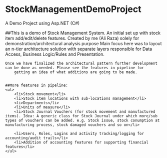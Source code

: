 # StockManagementDemoProject
A Demo Project using Asp.NET (C#)

##This is a demo of Stock Management System.
    An initial set up with stock item add/edit/delete features.  Created by me (Ali Raza) solely for demonstration/architectural analysis purpose
    Main focus here was to layout an n-tier architecture solution with separate layers responsible for Data Access, Business Logic/Rules and Presentation.

    Once we have finalized the architectural pattern further development can be done as needed. Please see the features in pipeline for 
        getting an idea of what additions are going to be made.
    

    ##More features in pipeline:
    <ul>
        <li>Stock movement</li>
        <li>Stock item locations with sub-locations management</li>
        <li>Departments</li>
        <li>Units of measure</li>
        <li>Stock Journal Vouchers (for stock movement and manufactured items). Idea: A generic class for Stock Journal under which more/sub types of vouchers can be added. e.g. Stock issue, stock conumption at manufacturing process, stock damaged vouchers and so on</li>

        <li>Users, Roles, Logins and activity tracking/logging for accounting/audit trails</li>
        <li>Addition of accounting features for supporting financial features</li>
    </ul>
